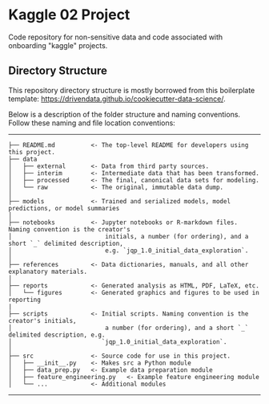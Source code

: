 # Kaggle 02 Project

Code repository for non-sensitive data and code associated with onboarding "kaggle" projects.

## Directory Structure

This repository directory structure is mostly borrowed from this boilerplate template: https://drivendata.github.io/cookiecutter-data-science/. 

Below is a description of the folder structure and naming conventions. Follow these naming and file location conventions:

------------

    ├── README.md          <- The top-level README for developers using this project.
    ├── data
    │   ├── external       <- Data from third party sources.
    │   ├── interim        <- Intermediate data that has been transformed.
    │   ├── processed      <- The final, canonical data sets for modeling.
    │   └── raw            <- The original, immutable data dump.
    │
    ├── models             <- Trained and serialized models, model predictions, or model summaries
    │
    ├── notebooks          <- Jupyter notebooks or R-markdown files. Naming convention is the creator's  
    │                          initials, a number (for ordering), and a short `_` delimited description, 
    │                          e.g. `jqp_1.0_initial_data_exploration`.
    │
    ├── references         <- Data dictionaries, manuals, and all other explanatory materials.
    │
    ├── reports            <- Generated analysis as HTML, PDF, LaTeX, etc.
    │   └── figures        <- Generated graphics and figures to be used in reporting
    |
    ├── scripts            <- Initial scripts. Naming convention is the creator's initials, 
    │                          a number (for ordering), and a short `_` delimited description, e.g.
    │                         `jqp_1.0_initial_data_exploration`.
    │
    ├── src                <- Source code for use in this project. 
    │   ├── __init__.py    <- Makes src a Python module
	│   ├── data_prep.py   <- Example data preparation module
	│   ├── feature_engineering.py   <- Example feature engineering module
	│   └── ...			   <- Additional modules
	
	
--------
